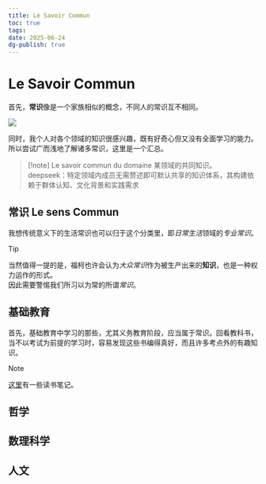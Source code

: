 ```yaml
---
title: Le Savoir Commun
toc: true
tags: 
date: 2025-06-24
dg-publish: true
---
```


# Le Savoir Commun

首先，**常识**像是一个家族相似的概念，不同人的常识互不相同。

![](https://hiraeth-picbed.oss-cn-beijing.aliyuncs.com/not-common-sense.webp)

同时，我个人对各个领域的知识很感兴趣，既有好奇心但又没有全面学习的能力。  
所以尝试广而浅地了解诸多常识，这里是一个汇总。

> [!note] Le savoir commun du domaine
> 某领域的共同知识。  
> deepseek：特定领域内成员无需赘述即可默认共享的知识体系，其构建依赖于群体认知、文化背景和实践需求

## 常识 Le sens Commun

我想传统意义下的生活常识也可以归于这个分类里，即*日常生活*领域的*专业常识*。

> [!tip]
> 当然值得一提的是，福柯也许会认为*大众常识*作为被生产出来的**知识**，也是一种权力运作的形式。  
> 因此需要警惕我们所习以为常的所谓*常识*。

## 基础教育

首先，基础教育中学习的那些，尤其义务教育阶段，应当属于常识。回看教科书，当不以考试为前提的学习时，容易发现这些书编得真好，而且许多考点外的有趣知识。

> [!note]
> [这里](/wiki/read/textbook/index)有一些读书笔记。

## 哲学

## 数理科学

## 人文
